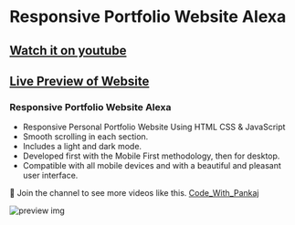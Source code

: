 # Responsive Portfolio Website Alexa

## [Watch it on youtube](https://youtu.be/FVgvht4B3mo)
## [Live Preview of Website](https://pankajkumar90.github.io/Responsove_Portfolio_Website_Alexa/)
### Responsive Portfolio Website Alexa

- Responsive Personal Portfolio Website Using HTML CSS & JavaScript
- Smooth scrolling in each section.
- Includes a light and dark mode.
- Developed first with the Mobile First methodology, then for desktop.
- Compatible with all mobile devices and with a beautiful and pleasant user interface.

💙 Join the channel to see more videos like this. [Code_With_Pankaj](https://www.youtube.com/c/CodeWithPankaj1?sub_confirmation=1)

![preview img](/preview.png)
